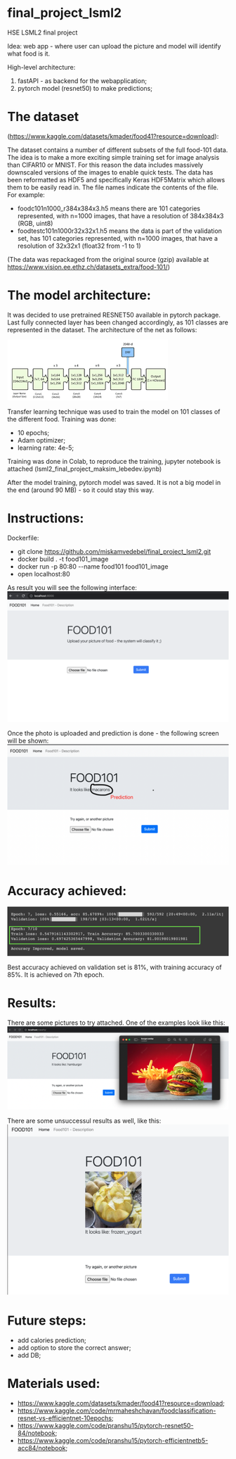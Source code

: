 # final_project_lsml2
HSE LSML2 final project


Idea: web app - where user can upload the picture and model will identify what food is it.

High-level architecture:
1. fastAPI - as backend for the webapplication;
2. pytorch model (resnet50) to make predictions;

# The dataset 
(https://www.kaggle.com/datasets/kmader/food41?resource=download):

The dataset contains a number of different subsets of the full food-101 data. The idea is to make a more exciting simple training set for image analysis than CIFAR10 or MNIST. For this reason the data includes massively downscaled versions of the images to enable quick tests. The data has been reformatted as HDF5 and specifically Keras HDF5Matrix which allows them to be easily read in. The file names indicate the contents of the file. For example:
 - foodc101n1000_r384x384x3.h5 means there are 101 categories represented, with n=1000 images, that have a resolution of 384x384x3 (RGB, uint8)
 - foodtestc101n1000r32x32x1.h5 means the data is part of the validation set, has 101 categories represented, with n=1000 images, that have a resolution of 32x32x1 (float32 from -1 to 1)

(The data was repackaged from the original source (gzip) available at https://www.vision.ee.ethz.ch/datasets_extra/food-101/)

# The model architecture:

It was decided to use pretrained RESNET50 available in pytorch package. Last fully connected layer has been changed accordingly, as 101 classes are represented in the dataset. The architecture of the net as follows:

![Architecture](picture.png)

Transfer learning technique was used to train the model on 101 classes of the different food. 
Training was done:
 - 10 epochs;
 - Adam optimizer;
 - learning rate: 4e-5;

Training was done in Colab, to reproduce the training, jupyter notebook is attached (lsml2_final_project_maksim_lebedev.ipynb)

After the model training, pytorch model was saved. It is not a big model in the end (around 90 MB) - so it could stay this way.

# Instructions:

Dockerfile:
 - git clone https://github.com/miskamvedebel/final_project_lsml2.git
 - docker build . -t food101_image
 - docker run -p 80:80 --name food101 food101_image
 - open localhost:80


 As result you will see the following interface:
 ![Interface](interface.png)

 Once the photo is uploaded and prediction is done - the following screen will be shown:
 ![PredictionScreen](prediction_screen.png)


# Accuracy achieved:
![FinalAccuracy](final_accuracy.png)

Best accuracy achieved on validation set is 81%, with training accuracy of 85%. It is achieved on 7th epoch.

# Results:
There are some pictures to try attached.
One of the examples look like this:
![Result](result.png)

There are some unsuccessul results as well, like this:
![Yogur](yogurt.png)


# Future steps:
- add calories prediction;
- add option to store the correct answer;
- add DB;

# Materials used:

- https://www.kaggle.com/datasets/kmader/food41?resource=download;
- https://www.kaggle.com/code/mrmaheshchavan/foodclassification-resnet-vs-efficientnet-10epochs;
- https://www.kaggle.com/code/pranshu15/pytorch-resnet50-84/notebook;
- https://www.kaggle.com/code/pranshu15/pytorch-efficientnetb5-acc84/notebook;